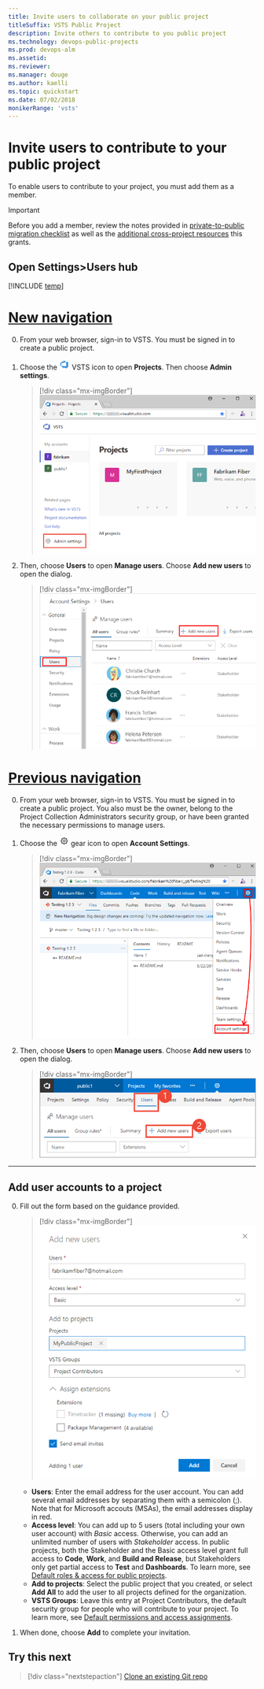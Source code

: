 ```yaml
---
title: Invite users to collaborate on your public project
titleSuffix: VSTS Public Project  
description: Invite others to contribute to you public project  
ms.technology: devops-public-projects
ms.prod: devops-alm
ms.assetid: 
ms.reviewer:
ms.manager: douge
ms.author: kaelli
ms.topic: quickstart
ms.date: 07/02/2018
monikerRange: 'vsts'
---
```




<a id="invite-others" />

# Invite users to contribute to your public project

To enable users to contribute to your project, you must add them as a member.

> [!IMPORTANT]
> Before you add a member, review the notes provided in [private-to-public migration checklist](migration-checklist.md) as well as
> the [additional cross-project resources](../accounts/resources-granted-to-project-members.md) this grants.


## Open Settings>Users hub

[!INCLUDE [temp](_shared/navigation.md)] 



# [New navigation](#tab/new-nav)

0. From your web browser, sign-in to VSTS. You must be signed in to create a public project. 

0. Choose the ![](../../_img/icons/project-icon.png) VSTS icon to open **Projects**. Then choose **Admin settings**. 

	> [!div class="mx-imgBorder"]  
	> ![Open Organization settings](../../_shared/_img/settings/open-admin-settings-vert.png)  

0. Then, choose **Users** to open **Manage users**. Choose **Add new users** to open the dialog.

	> [!div class="mx-imgBorder"]  
	> ![Open Add new users dialog](_img/invite-users/open-manage-users-vert.png)


# [Previous navigation](#tab/previous-nav)

0. From your web browser, sign-in to VSTS. You must be signed in to create a public project. You also must be the owner, belong to the Project Collection Administrators security group, or have been granted the necessary permissions to manage users.  

0. Choose the ![](../../_img/icons/gear-icon.png) gear icon to open **Account Settings**.

	> [!div class="mx-imgBorder"]  
	> ![Organization settings, Policy page, Security policies](../../_shared/_img/settings/open-account-settings-horz-brn.png) 

0. Then, choose **Users** to open **Manage users**. Choose **Add new users** to open the dialog.

	> [!div class="mx-imgBorder"]  
	> ![Open Add new users dialog](_img/invite-users/open-add-new-users-dialog.png)

---

## Add user accounts to a project

0. Fill out the form based on the guidance provided.

	> [!div class="mx-imgBorder"]  
	> ![Invite new users](_img/invite-users/add-new-user-form.png)

	- **Users**: Enter the email address for the user account. You can add several email addresses by separating them with a semicolon (;). Note that for Microsoft accouts (MSAs), the email addresses display in red.
	- **Access level**: You can add up to 5 users (total including your own user account) with *Basic* access. Otherwise, you can add an unlimited number of users with *Stakeholder* access. In public projects, both the Stakeholder and the Basic access level grant full access to **Code**, **Work**, and **Build and Release**, but Stakeholders only get partial access to **Test** and **Dashboards**.  To learn more, see [Default roles & access for public projects](default-roles-access-public.md).
	- **Add to projects**: Select the public project that you created, or select **Add All** to add the user to all projects defined for the organization.  
	- **VSTS Groups**: Leave this entry at Project Contributors, the default security group for people who will contribute to your project. To learn more, see [Default permissions and access assignments](../security/permissions-access.md).

5. When done, choose **Add** to complete your invitation.

<!---
## Add members to your public project from your project page 

 Are admins able to add new users from this page, or only users who have been previously added to the organization?  

0. Add members from your project page.   
	> [!div class="mx-imgBorder"]  
	> ![Add members](_img/create-public-project/add-members.png)

0. Fill out the form. 
	> [!div class="mx-imgBorder"]  
	> ![Add members](_img/create-public-project/add-member-form.png)
-->

## Try this next
> [!div class="nextstepaction"]
> [Clone an existing Git repo](clone-git-repo-public.md)